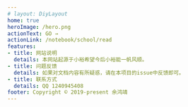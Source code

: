 ```yaml
---
# layout: DiyLayout
home: true
heroImage: /hero.png
actionText: GO →
actionLink: /notebook/school/read
features:
- title: 网站说明
  details: 本网站起源于小裕希望今后小裕能一帆风顺。
- title: 问题反馈
  details: 如果对文档内容有所疑惑，请在本项目的issue中反馈即可。
- title: 联系方式
  details: QQ 1240945408
footer: Copyright © 2019-present 余鸿靖
---
```

